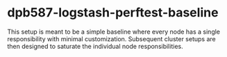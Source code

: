 dpb587-logstash-perftest-baseline
=================================

This setup is meant to be a simple baseline where every node has a single responsibility with minimal customization.
Subsequent cluster setups are then designed to saturate the individual node responsibilities.
